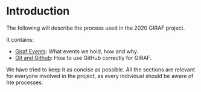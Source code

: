 # Introduction

The following will describe the process used in the 2020 GIRAF project.

It contains:

* [Giraf Events](giraf_events.md): What events we hold, how and why.
* [Git and Github](github.md): How to use GitHub correctly for GIRAF.

We have tried to keep it as concise as possible.
All the sections are relevant for everyone involved in the project, as every individual should be aware of hte processes.